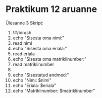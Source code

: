 # Praktikum 12 aruanne



Ülesanne 3 Skript:
1. !#/bin/sh
2. echo "Sisesta oma nimi:"
3. read nimi
4. echo "Sisesta oma eriala:"
5. read eriala
6. echo "Sisesta oma matriklinumber:"
7. read matriklinumber
8. 
9. echo "Sisestatud andmed:"
10. echo "Nimi: $nimi"
11. echo "Eriala: $eriala"
12. echo "Matriklinumber: $matriklinumber" 
